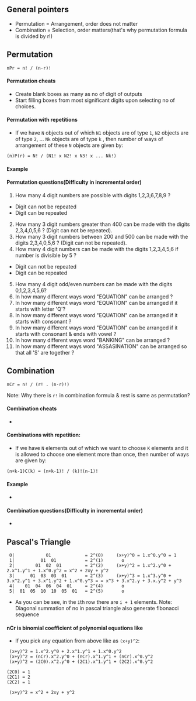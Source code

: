 ## General pointers
- Permutation = Arrangement, order does not matter
- Combination = Selection, order matters(that's why permutation formula is divided by r!)
## Permutation
```
nPr = n! / (n-r)!
```
#### Permutation cheats
- Create blank boxes as many as no of digit of outputs
- Start filling boxes from most significant digits upon selecting no of choices.

#### Permutation with repetitions
- If we have `N` objects out of which `N1` objects are of type `1`, `N2`  objects are of type `2`, ... `Nk` objects are of type `k` , then number of ways of arrangement of these `N` objects are given by:
```
(n)P(r) = N! / (N1! x N2! x N3! x ... Nk!)
```

#### Example 

#### Permutation questions(Difficulty in incremental order)
1. How many 4 digit numbers are possible with digits 1,2,3,6,7,8,9 ?
  - Digit can not be repeated
  - Digit can be repeated
2. How many 3 digit numbers greater than 400 can be made with the digits 2,3,4,0,5,6 ? (Digit can not be repeated).
3. How many 3 digit numbers between 200 and 500 can be made with the digits 2,3,4,0,5,6 ? (Digit can not be repeated).
4. How many 4 digit numbers can be made with the digits 1,2,3,4,5,6 if number is divisible by 5 ?
  - Digit can not be repeated
  - Digit can be repeated
5. How many 4 digit odd/even numbers can be made with the digits 0,1,2,3,4,5,6?
6. In how many different ways word "EQUATION" can be arranged ?
7. In how many different ways word "EQUATION" can be arranged if it starts with letter 'Q'?
8. In how many different ways word "EQUATION" can be arranged if it starts with consonant ?
9. In how many different ways word "EQUATION" can be arranged if it starts with consonant & ends with vowel ?
10. In how many different ways word "BANKING" can be arranged ?
11. In how many different ways word "ASSASINATION" can be arranged so that all 'S' are together ?

## Combination
```
nCr = n! / (r! . (n-r)!)
```
Note: Why there is `r!` in combination formula & rest is same as permutation?
#### Combination cheats
- 
#### Combinations with repetition:
- If we have `N` elements out of which we want to choose `K` elements and it is allowed to choose one element more than once, then number of ways are given by:
```
(n+k-1)C(k) = (n+k-1)! / (k)!(n-1)!
```


#### Example 
- 
#### Combination questions(Difficulty in incremental order)
- 

## Pascal's Triangle

```
 0|            01             = 2^(0)     (x+y)^0 = 1.x^0.y^0 = 1                                                                  
 1|          01  01           = 2^(1)       o                                                                                      
 2|        01  02  01         = 2^(2)     (x+y)^2 = 1.x^2.y^0 + 2.x^1.y^1 + 1.x^0.y^2 = x^2 + 2xy + y^2                            
 3|      01  03  03  01       = 2^(3)     (x+y)^3 = 1.x^3.y^0 + 3.x^2.y^1 + 3.x^1.y^2 + 1.x^0.y^3 = = x^3 + 3.x^2.y + 3.x.y^2 + y^3
 4|    01  04  06  04  01     = 2^(4)       o                                                                                      
 5|  01  05  10  10  05  01   = 2^(5)       o                                                                                      
```
- As you can be see, in the `i`th row there are `i + 1` elements.
Note: Diagonal summation of no in pascal triangle also generate fibonacci sequence

#### nCr is binomial coefficient of polynomial equations like
- If you pick any equation from above like as `(x+y)^2`:
```
 (x+y)^2 = 1.x^2.y^0 + 2.x^1.y^1 + 1.x^0.y^2 
 (x+y)^2 = (nCr).x^2.y^0 + (nCr).x^1.y^1 + (nCr).x^0.y^2 
 (x+y)^2 = (2C0).x^2.y^0 + (2C1).x^1.y^1 + (2C2).x^0.y^2 
 
(2C0) = 1
(2C1) = 2
(2C2) = 1

 (x+y)^2 = x^2 + 2xy + y^2     
```
